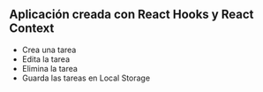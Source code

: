 ## Aplicación creada con React Hooks y React Context
- Crea una tarea
- Edita la tarea
- Elimina la tarea
- Guarda las tareas en Local Storage